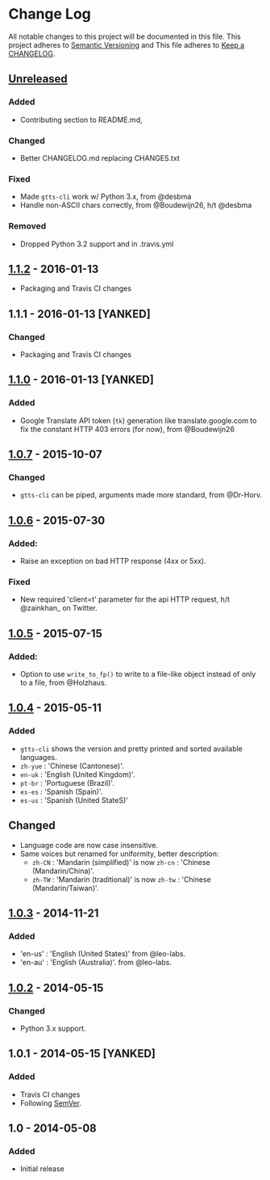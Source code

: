 # Change Log
All notable changes to this project will be documented in this file.
This project adheres to [Semantic Versioning](http://semver.org/) and
This file adheres to [Keep a CHANGELOG](http://keepachangelog.com).

## [Unreleased]
### Added
- Contributing section to README.md,

### Changed
- Better CHANGELOG.md replacing CHANGES.txt

### Fixed
- Made `gtts-cli` work w/ Python 3.x, from @desbma
- Handle non-ASCII chars correctly, from @Boudewijn26, h/t @desbma

### Removed
- Dropped Python 3.2 support and in .travis.yml

## [1.1.2] - 2016-01-13
- Packaging and Travis CI changes

## 1.1.1 - 2016-01-13 [YANKED]
### Changed
- Packaging and Travis CI changes

## [1.1.0] - 2016-01-13 [YANKED]
### Added
- Google Translate API token (`tk`) generation like translate.google.com to fix the constant HTTP 403 errors (for now), from @Boudewijn26

## [1.0.7] - 2015-10-07
### Changed
- `gtts-cli` can be piped, arguments made more standard, from @Dr-Horv.

## [1.0.6] - 2015-07-30
### Added:
- Raise an exception on bad HTTP response (4xx or 5xx).

### Fixed
- New required 'client=t' parameter for the api HTTP request, h/t @zainkhan_ on Twitter.

## [1.0.5] - 2015-07-15
### Added:
- Option to use `write_to_fp()` to write to a file-like object instead of only to a file, from @Holzhaus.

## [1.0.4] - 2015-05-11
### Added
- `gtts-cli` shows the version and pretty printed and sorted available languages.
- `zh-yue` : 'Chinese (Cantonese)'.
- `en-uk` : 'English (United Kingdom)'.
- `pt-br` : 'Portuguese (Brazil)'.
- `es-es` : 'Spanish (Spain)'.
- `es-us` : 'Spanish (United StateS)'

## Changed
- Language code are now case insensitive.
- Same voices but renamed for uniformity, better description:
  - `zh-CN` : 'Mandarin (simplified)' is now `zh-cn` : 'Chinese (Mandarin/China)'.
  - `zh-TW` : 'Mandarin (traditional)' is now `zh-tw` : 'Chinese (Mandarin/Taiwan)'.


## [1.0.3] - 2014-11-21
### Added
- 'en-us' : 'English (United States)' from @leo-labs.
- 'en-au' : 'English (Australia)'. from @leo-labs.

## [1.0.2] - 2014-05-15
### Changed
- Python 3.x support.

## 1.0.1 - 2014-05-15 [YANKED]
### Added
- Travis CI changes
- Following [SemVer](http://semver.org/).

## 1.0 - 2014-05-08
### Added
- Initial release

[Unreleased]: https://github.com/pndurette/gTTS/compare/v1.1.2...HEAD
[1.1.2]: https://github.com/pndurette/gTTS/compare/v1.1.0...v.1.1.2
[1.1.0]: https://github.com/pndurette/gTTS/compare/v1.0.7...v.1.1.0
[1.0.7]: https://github.com/pndurette/gTTS/compare/v1.0.6...v.1.0.7
[1.0.6]: https://github.com/pndurette/gTTS/compare/v1.0.5...v.1.0.6
[1.0.5]: https://github.com/pndurette/gTTS/compare/v1.0.4...v.1.0.5
[1.0.4]: https://github.com/pndurette/gTTS/compare/v1.0.3...v.1.0.4
[1.0.3]: https://github.com/pndurette/gTTS/compare/v1.0.2...v.1.0.3
[1.0.2]: https://github.com/pndurette/gTTS/compare/v1.0...v.1.0.2
